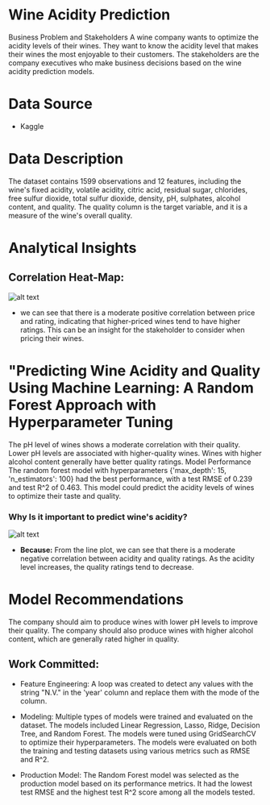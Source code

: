 # Wine Acidity Prediction

Business Problem and Stakeholders
A wine company wants to optimize the acidity levels of their wines. They want to know the acidity level that makes their wines the most enjoyable to their customers. The stakeholders are the company executives who make business decisions based on the wine acidity prediction models.

# Data Source
- Kaggle

# Data Description
The dataset contains 1599 observations and 12 features, including the wine's fixed acidity, volatile acidity, citric acid, residual sugar, chlorides, free sulfur dioxide, total sulfur dioxide, density, pH, sulphates, alcohol content, and quality. The quality column is the target variable, and it is a measure of the wine's overall quality.

# Analytical Insights
## Correlation Heat-Map:
![alt text](https://user-images.githubusercontent.com/124306090/236449338-aec55001-b8dc-4919-9204-73ebacec98b3.png)
- we can see that there is a moderate positive correlation between price and rating, indicating that higher-priced wines tend to have higher ratings. This can be an insight for the stakeholder to consider when pricing their wines.


# "Predicting Wine Acidity and Quality Using Machine Learning: A Random Forest Approach with Hyperparameter Tuning
The pH level of wines shows a moderate correlation with their quality. Lower pH levels are associated with higher-quality wines.
Wines with higher alcohol content generally have better quality ratings.
Model Performance
The random forest model with hyperparameters {'max_depth': 15, 'n_estimators': 100} had the best performance, with a test RMSE of 0.239 and test R^2 of 0.463. This model could predict the acidity levels of wines to optimize their taste and quality.

### Why Is it important to predict wine's acidity?
![alt text](https://user-images.githubusercontent.com/124306090/236453402-43674a52-8de7-4ff7-b376-d57e621f503e.png)
- **Because:** From the line plot, we can see that there is a moderate negative correlation between acidity and quality ratings. As the acidity level increases, the quality ratings tend to decrease.


# Model Recommendations
The company should aim to produce wines with lower pH levels to improve their quality.
The company should also produce wines with higher alcohol content, which are generally rated higher in quality.

## Work Committed:

- Feature Engineering: A loop was created to detect any values with the string "N.V." in the 'year' column and replace them with the mode of the column.

- Modeling: Multiple types of models were trained and evaluated on the dataset. The models included Linear Regression, Lasso, Ridge, Decision Tree, and Random Forest. The models were tuned using GridSearchCV to optimize their hyperparameters. The models were evaluated on both the training and testing datasets using various metrics such as RMSE and R^2.

- Production Model: The Random Forest model was selected as the production model based on its performance metrics. It had the lowest test RMSE and the highest test R^2 score among all the models tested.
